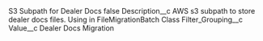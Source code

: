 <?xml version="1.0" encoding="UTF-8"?>
<CustomMetadata xmlns="http://soap.sforce.com/2006/04/metadata" xmlns:xsi="http://www.w3.org/2001/XMLSchema-instance" xmlns:xsd="http://www.w3.org/2001/XMLSchema">
    <label>S3 Subpath for Dealer Docs</label>
    <protected>false</protected>
    <values>
        <field>Description__c</field>
        <value xsi:type="xsd:string">AWS s3 subpath to store dealer docs files. Using in FileMigrationBatch Class</value>
    </values>
    <values>
        <field>Filter_Grouping__c</field>
        <value xsi:nil="true"/>
    </values>
    <values>
        <field>Value__c</field>
        <value xsi:type="xsd:string">Dealer Docs Migration</value>
    </values>
</CustomMetadata>
